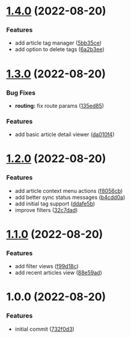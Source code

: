 # [1.4.0](https://github.com/garredow/pock/compare/v1.3.0...v1.4.0) (2022-08-20)


### Features

* add article tag manager ([5bb35ce](https://github.com/garredow/pock/commit/5bb35ce07e4cf08d54c6f260e821549398ad6142))
* add option to delete tags ([6a2b3ee](https://github.com/garredow/pock/commit/6a2b3ee380639a7bd4abcf40bbf38831715a8359))

# [1.3.0](https://github.com/garredow/pock/compare/v1.2.0...v1.3.0) (2022-08-20)


### Bug Fixes

* **routing:** fix route params ([135ed85](https://github.com/garredow/pock/commit/135ed85d3163342ea943eff4911c0faa9dea39bd))


### Features

* add basic article detail viewer ([da010f4](https://github.com/garredow/pock/commit/da010f48108c9f3d58f06c8ece1ee8e6437ce89e))

# [1.2.0](https://github.com/garredow/pock/compare/v1.1.0...v1.2.0) (2022-08-20)


### Features

* add article context menu actions ([f8056cb](https://github.com/garredow/pock/commit/f8056cb5ad57f8c352a440855f7263dd1d85c8e4))
* add better sync status messages ([b4cdd0a](https://github.com/garredow/pock/commit/b4cdd0a0581d91c7db01c4d05578e70fd98ecf0c))
* add initial tag support ([ddafe5b](https://github.com/garredow/pock/commit/ddafe5bb0ce49ef28bf7abc15c47224c8b00874c))
* improve filters ([32c7dad](https://github.com/garredow/pock/commit/32c7dadda9aa8b3676b177eeb5679f95801fd593))

# [1.1.0](https://github.com/garredow/pock/compare/v1.0.0...v1.1.0) (2022-08-20)


### Features

* add filter views ([f99d18c](https://github.com/garredow/pock/commit/f99d18c274a251d222a3e0ce7644f4b562d99c6f))
* add recent articles view ([88e59ad](https://github.com/garredow/pock/commit/88e59ad85804f073b42d0c6878746bada1b5d1e6))

# 1.0.0 (2022-08-20)


### Features

* initial commit ([732f0d3](https://github.com/garredow/pock/commit/732f0d300c7f6d73452da7cb16d89021baa46769))
